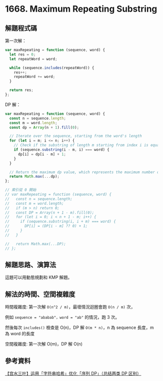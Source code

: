 # 1668. Maximum Repeating Substring

## 解題程式碼

第一次解：

```javascript
var maxRepeating = function (sequence, word) {
  let res = 0;
  let repeatWord = word;

  while (sequence.includes(repeatWord)) {
    res++;
    repeatWord += word;
  }

  return res;
};
```

DP 解：

```javascript
var maxRepeating = function (sequence, word) {
  const n = sequence.length;
  const m = word.length;
  const dp = Array(n + 1).fill(0);

  // Iterate over the sequence, starting from the word's length
  for (let i = m; i <= n; i++) {
    // Check if the substring of length m starting from index i is equal to the word
    if (sequence.substring(i - m, i) === word) {
      dp[i] = dp[i - m] + 1;
    }
  }

  // Return the maximum dp value, which represents the maximum number of times the word can be repeated
  return Math.max(...dp);
};

// 索引從 0 開始
// var maxRepeating = function (sequence, word) {
//   const n = sequence.length;
//   const m = word.length;
//   if (m > n) return 0;
//   const DP = Array(n + 1 - m).fill(0);
//   for (let i = 0; i < n + 1 - m; i++) {
//     if (sequence.substring(i, i + m) === word) {
//       DP[i] = (DP[i - m] ?? 0) + 1;
//     }
//   }

//   return Math.max(...DP);
// };
```

## 解題思路、演算法

這題可以用動態規劃和 KMP 解題。

## 解法的時間、空間複雜度

時間複雜度: 第一次解 `O(n^2 / m)`，最壞情況迴圈會跑 `O(n / m)` 次，

例如 `sequence = "ababab"，word = "ab"` 的情況，跑 3 次。

然後每次 `includes()` 檢查是 O(n)，DP 解 `O(m * n)`，n 為 sequence 長度，m 為 word 的長度

空間複雜度: 第一次解 O(m)，DP 解 O(n)

## 參考資料

[【宫水三叶】运用「字符串哈希」优化「序列 DP」（总结两类 DP 区别）](https://leetcode.cn/problems/maximum-repeating-substring/solutions/1945358/by-ac_oier-xjhn/)
